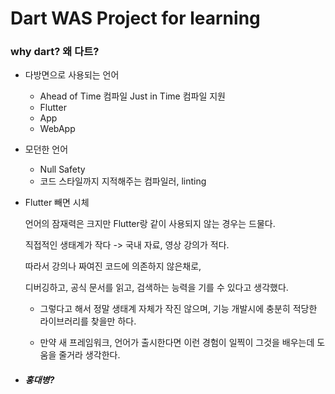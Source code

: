 # Dart WAS Project for learning

### why dart? 왜 다트?

+ 다방면으로 사용되는 언어
    + Ahead of Time 컴파일
        Just in Time 컴파일 지원
    + Flutter
    + App
    + WebApp

+ 모던한 언어
    + Null Safety
    + 코드 스타일까지 지적해주는
    컴파일러, linting

+ Flutter 빼면 시체

    언어의 잠재력은 크지만 Flutter랑 같이 사용되지 않는 경우는 드물다.

    직접적인 생태계가 작다 -> 국내 자료, 영상 강의가 적다.

    따라서 강의나 짜여진 코드에 의존하지 않은채로,
    
    디버깅하고, 공식 문서를 읽고, 검색하는 능력을 기를 수 있다고 생각했다.

    + 그렇다고 해서 정말 생태계 자체가 작진 않으며,
    기능 개발시에 충분히 적당한 라이브러리를 찾을만 하다.
    
    + 만약 새 프레임워크, 언어가 출시한다면
    이런 경험이 일찍이 그것을 배우는데 도움을 줄거라 생각한다.

+ ##### 홍대병?
